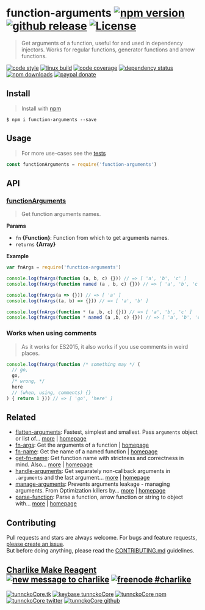 # function-arguments [![npm version][npmv-img]][npmv-url] [![github release][github-release-img]][github-release-url] [![License][license-img]][license-url]

> Get arguments of a function, useful for and used in dependency injectors. Works for regular functions, generator functions and arrow functions.

[![code style][standard-img]][standard-url] 
[![linux build][travis-img]][travis-url] 
[![code coverage][coverage-img]][coverage-url] 
[![dependency status][david-img]][david-url] 
[![npm downloads][downloads-img]][downloads-url] 
[![paypal donate][paypalme-img]][paypalme-url] 

## Install
> Install with [npm](https://www.npmjs.com/)

```
$ npm i function-arguments --save
```

## Usage
> For more use-cases see the [tests](./test.js)

```js
const functionArguments = require('function-arguments')
```

## API

### [functionArguments](index.js#L33)
> Get function arguments names.

**Params**

* `fn` **{Function}**: Function from which to get arguments names.    
* `returns` **{Array}**  

**Example**

```js
var fnArgs = require('function-arguments')

console.log(fnArgs(function (a, b, c) {})) // => [ 'a', 'b', 'c' ]
console.log(fnArgs(function named (a , b, c) {})) // => [ 'a', 'b', 'c' ]

console.log(fnArgs(a => {})) // => [ 'a' ]
console.log(fnArgs((a, b) => {})) // => [ 'a', 'b' ]

console.log(fnArgs(function * (a ,b, c) {})) // => [ 'a', 'b', 'c' ]
console.log(fnArgs(function * named (a ,b, c) {})) // => [ 'a', 'b', 'c' ]
```

### Works when using comments
> As it works for ES2015, it also works if you use comments in weird places.

```js
console.log(fnArgs(function /* something may */ (
  // go,
  go,
  /* wrong, */
  here
  // (when, using, comments) {}
) { return 1 })) // => [ 'go', 'here' ]
```

## Related
- [flatten-arguments](https://www.npmjs.com/package/flatten-arguments): Fastest, simplest and smallest. Pass `arguments` object or list of… [more](https://github.com/tunnckocore/flatten-arguments#readme) | [homepage](https://github.com/tunnckocore/flatten-arguments#readme "Fastest, simplest and smallest. Pass `arguments` object or list of arguments and get flattened array.")
- [fn-args](https://www.npmjs.com/package/fn-args): Get the arguments of a function | [homepage](https://github.com/sindresorhus/fn-args "Get the arguments of a function")
- [fn-name](https://www.npmjs.com/package/fn-name): Get the name of a named function | [homepage](https://github.com/sindresorhus/fn-name "Get the name of a named function")
- [get-fn-name](https://www.npmjs.com/package/get-fn-name): Get function name with strictness and correctness in mind. Also… [more](https://github.com/tunnckocore/get-fn-name#readme) | [homepage](https://github.com/tunnckocore/get-fn-name#readme "Get function name with strictness and correctness in mind. Also works for arrow functions and getting correct name of bounded functions. Powered by [fn-name][].")
- [handle-arguments](https://www.npmjs.com/package/handle-arguments): Get separately non-callback arguments in `.arguments` and the last argument… [more](https://github.com/hybridables/handle-arguments#readme) | [homepage](https://github.com/hybridables/handle-arguments#readme "Get separately non-callback arguments in `.arguments` and the last argument if it [is-callback-function][] in `.callback`. It also works like [sliced][], but returns object with `.arguments` and `.callback` properties.")
- [manage-arguments](https://www.npmjs.com/package/manage-arguments): Prevents arguments leakage - managing arguments. From Optimization killers by… [more](https://github.com/tunnckocore/manage-arguments#readme) | [homepage](https://github.com/tunnckocore/manage-arguments#readme "Prevents arguments leakage - managing arguments. From Optimization killers by Petka Antonov.")
- [parse-function](https://www.npmjs.com/package/parse-function): Parse a function, arrow function or string to object with… [more](https://github.com/tunnckocore/parse-function#readme) | [homepage](https://github.com/tunnckocore/parse-function#readme "Parse a function, arrow function or string to object with name, args, params and body properties.")

## Contributing
Pull requests and stars are always welcome. For bugs and feature requests, [please create an issue](https://github.com/tunnckoCore/function-arguments/issues/new).  
But before doing anything, please read the [CONTRIBUTING.md](./CONTRIBUTING.md) guidelines.

## [Charlike Make Reagent](http://j.mp/1stW47C) [![new message to charlike][new-message-img]][new-message-url] [![freenode #charlike][freenode-img]][freenode-url]

[![tunnckoCore.tk][author-www-img]][author-www-url] [![keybase tunnckoCore][keybase-img]][keybase-url] [![tunnckoCore npm][author-npm-img]][author-npm-url] [![tunnckoCore twitter][author-twitter-img]][author-twitter-url] [![tunnckoCore github][author-github-img]][author-github-url]

[fn-name]: https://github.com/sindresorhus/fn-name
[is-callback-function]: https://github.com/tunnckocore/is-callback-function
[sliced]: https://github.com/aheckmann/sliced

[downloads-url]: https://www.npmjs.com/package/function-arguments
[downloads-img]: https://img.shields.io/npm/dm/function-arguments.svg

[travis-url]: https://travis-ci.org/olstenlarck/function-arguments
[travis-img]: https://img.shields.io/travis/olstenlarck/function-arguments/master.svg

[coverage-url]: https://coveralls.io/r/tunnckoCore/function-arguments
[coverage-img]: https://img.shields.io/coveralls/tunnckoCore/function-arguments.svg

[david-url]: https://david-dm.org/tunnckoCore/function-arguments
[david-img]: https://img.shields.io/david/tunnckoCore/function-arguments.svg

[standard-url]: https://github.com/feross/standard
[standard-img]: https://img.shields.io/badge/code%20style-standard-brightgreen.svg

[author-www-url]: http://www.tunnckocore.tk
[author-www-img]: https://img.shields.io/badge/www-tunnckocore.tk-fe7d37.svg

[keybase-url]: https://keybase.io/tunnckocore
[keybase-img]: https://img.shields.io/badge/keybase-tunnckocore-8a7967.svg

[author-npm-url]: https://www.npmjs.com/~tunnckocore
[author-npm-img]: https://img.shields.io/badge/npm-~tunnckocore-cb3837.svg

[author-twitter-url]: https://twitter.com/tunnckoCore
[author-twitter-img]: https://img.shields.io/badge/twitter-@tunnckoCore-55acee.svg

[author-github-url]: https://github.com/tunnckoCore
[author-github-img]: https://img.shields.io/badge/github-@tunnckoCore-4183c4.svg

[freenode-url]: http://webchat.freenode.net/?channels=charlike
[freenode-img]: https://img.shields.io/badge/freenode-%23charlike-5654a4.svg

[new-message-url]: https://github.com/tunnckoCore/ama
[new-message-img]: https://img.shields.io/badge/ask%20me-anything-green.svg


<!-- -->

[paypalme-url]: https://www.paypal.me/tunnckoCore
[paypalme-img]: https://img.shields.io/badge/paypal-donate-brightgreen.svg

[npmv-url]: https://www.npmjs.com/package/function-arguments
[npmv-img]: https://img.shields.io/npm/v/function-arguments.svg?label=npm%20version

[github-release-url]: https://github.com/olstenlarck/function-arguments/releases/latest
[github-release-img]: https://img.shields.io/github/tag/olstenlarck/function-arguments.svg?label=github%20tag

[license-url]: https://github.com/olstenlarck/function-arguments/blob/master/LICENSE
[license-img]: https://img.shields.io/badge/license-MIT-blue.svg

